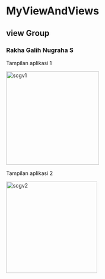 # MyViewAndViews
## view Group
### Rakha Galih Nugraha S

Tampilan aplikasi 1

<img width="250" alt="scgv1" src="https://user-images.githubusercontent.com/54633534/91522378-468d9600-e924-11ea-978c-e4dce27b6bd5.png">

Tampilan aplikasi 2

<img width="245" alt="scgv2" src="https://user-images.githubusercontent.com/54633534/91522396-51482b00-e924-11ea-98b0-44850f71a1dc.png">

